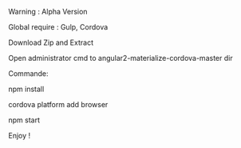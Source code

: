 Warning : Alpha Version

Global require : Gulp, Cordova



Download Zip and Extract

Open administrator cmd to angular2-materialize-cordova-master dir



Commande:

npm install

cordova platform add browser

npm start

Enjoy !
